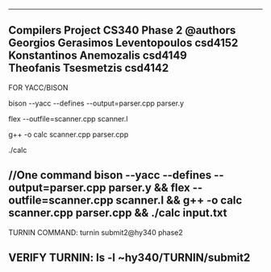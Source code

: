 ---------------------------------------------------------------
Compilers Project CS340 Phase 2
@authors    
Georgios Gerasimos Leventopoulos csd4152     
Konstantinos Anemozalis csd4149  
Theofanis Tsesmetzis csd4142
---------------------------------------------------------------
FOR YACC/BISON

bison --yacc --defines --output=parser.cpp parser.y

flex --outfile=scanner.cpp scanner.l

g++ -o calc scanner.cpp parser.cpp

./calc


//One command
bison --yacc --defines --output=parser.cpp parser.y && flex --outfile=scanner.cpp scanner.l && g++ -o calc scanner.cpp parser.cpp && ./calc input.txt
---------------------------------------------------------------
TURNIN COMMAND:                 turnin submit2@hy340 phase2

VERIFY TURNIN:                    ls -l ~hy340/TURNIN/submit2
---------------------------------------------------------------